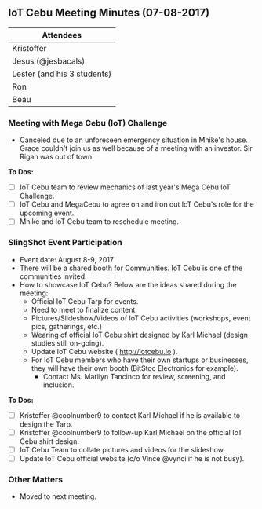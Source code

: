## IoT Cebu Meeting Minutes (07-08-2017)

| Attendees                   |
| --------------------------- |
| Kristoffer                  |
| Jesus (@jesbacals)          |
| Lester (and his 3 students) |
| Ron                         |
| Beau                        |

### Meeting with Mega Cebu (IoT) Challenge
- Canceled due to an unforeseen emergency situation in Mhike's house. Grace couldn't join us as well because of a meeting with an investor. Sir Rigan was out of town.

**To Dos:**
- [ ] IoT Cebu team to review mechanics of last year's Mega Cebu IoT Challenge.
- [ ] IoT Cebu and MegaCebu to agree on and iron out IoT Cebu's role for the upcoming event.
- [ ] Mhike and IoT Cebu team to reschedule meeting.

### SlingShot Event Participation
- Event date: August 8-9, 2017
- There will be a shared booth for Communities. IoT Cebu is one of the communities invited.
- How to showcase IoT Cebu? Below are the ideas shared during the meeting:
	- Official IoT Cebu Tarp for events.
    - Need to meet to finalize content.
  	- Pictures/Slideshow/Videos of IoT Cebu activities (workshops, event pics, gatherings, etc.)
  	- Wearing of official IoT Cebu shirt designed by Karl Michael (design studies still on-going).
  	- Update IoT Cebu website ( http://iotcebu.io ).
	- For IoT Cebu members who have their own startups or businesses, they will have their own booth (BitStoc Electronics for example).
 		- Contact Ms. Marilyn Tancinco for review, screening, and inclusion.

**To Dos:**
- [ ] Kristoffer @coolnumber9 to contact Karl Michael if he is available to design the Tarp.
- [ ] Kristoffer @coolnumber9 to follow-up Karl Michael on the official IoT Cebu shirt design.
- [ ] IoT Cebu Team to collate pictures and videos for the slideshow. 
- [ ] Update IoT Cebu official website (c/o Vince @vynci if he is not busy).

### Other Matters
- Moved to next meeting.